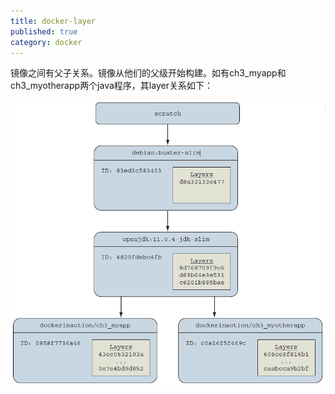 ```yaml
---
title: docker-layer
published: true
category: docker
---
```


镜像之间有父子关系。镜像从他们的父级开始构建。如有ch3_myapp和ch3_myotherapp两个java程序，其layer关系如下：       

![](/assets/docker/layer-1.png)
